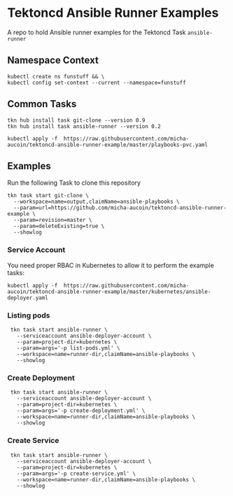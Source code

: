 # Tektoncd Ansible Runner Examples

A repo to hold Ansible runner examples for the Tektoncd Task `ansible-runner`

## Namespace Context
```shell
kubectl create ns funstuff && \
kubectl config set-context --current --namespace=funstuff
```

## Common Tasks

```shell
tkn hub install task git-clone --version 0.9
tkn hub install task ansible-runner --version 0.2

kubectl apply -f  https://raw.githubusercontent.com/micha-aucoin/tektoncd-ansible-runner-example/master/playbooks-pvc.yaml
```

## Examples

Run the following Task to clone this repository 

```shell
tkn task start git-clone \
  --workspace=name=output,claimName=ansible-playbooks \
  --param=url=https://github.com/micha-aucoin/tektoncd-ansible-runner-example \
  --param=revision=master \
  --param=deleteExisting=true \
  --showlog
```

### Service Account

You need proper RBAC in Kubernetes to allow it to perform the example tasks:

```shell
kubectl apply -f  https://raw.githubusercontent.com/micha-aucoin/tektoncd-ansible-runner-example/master/kubernetes/ansible-deployer.yaml
```

### Listing pods

```shell
 tkn task start ansible-runner \
   --serviceaccount ansible-deployer-account \
   --param=project-dir=kubernetes \
   --param=args='-p list-pods.yml' \
   --workspace=name=runner-dir,claimName=ansible-playbooks \
   --showlog
```

### Create Deployment

```shell
 tkn task start ansible-runner \
   --serviceaccount ansible-deployer-account \
   --param=project-dir=kubernetes \
   --param=args='-p create-deployment.yml' \
   --workspace=name=runner-dir,claimName=ansible-playbooks \
   --showlog
```

### Create Service

```shell
 tkn task start ansible-runner \
   --serviceaccount ansible-deployer-account \
   --param=project-dir=kubernetes \
   --param=args='-p create-service.yml' \
   --workspace=name=runner-dir,claimName=ansible-playbooks \
   --showlog
```
